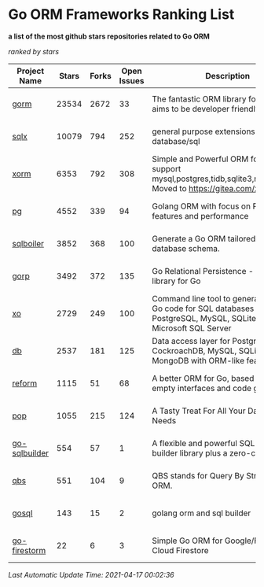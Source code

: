 Go ORM Frameworks Ranking List
==========

**a list of the most github stars repositories related to Go ORM**

*ranked by stars*

| Project Name | Stars | Forks | Open Issues | Description | Last Commit |
| ------------ | ----- | ----- | ----------- | ----------- | ----------- |
| [gorm](https://github.com/go-gorm/gorm) | 23534 | 2672 | 33 | The fantastic ORM library for Golang, aims to be developer friendly | 2021-04-16 11:27:23 |
| [sqlx](https://github.com/jmoiron/sqlx) | 10079 | 794 | 252 | general purpose extensions to golang's database/sql | 2021-04-09 01:03:40 |
| [xorm](https://github.com/go-xorm/xorm) | 6353 | 792 | 308 | Simple and Powerful ORM for Go, support mysql,postgres,tidb,sqlite3,mssql,oracle, Moved to https://gitea.com/xorm/xorm | 2019-10-15 07:03:49 |
| [pg](https://github.com/go-pg/pg) | 4552 | 339 | 94 | Golang ORM with focus on PostgreSQL features and performance | 2021-04-16 11:43:29 |
| [sqlboiler](https://github.com/volatiletech/sqlboiler) | 3852 | 368 | 100 | Generate a Go ORM tailored to your database schema. | 2021-03-14 22:17:39 |
| [gorp](https://github.com/go-gorp/gorp) | 3492 | 372 | 135 | Go Relational Persistence - an ORM-ish library for Go | 2021-03-04 16:05:55 |
| [xo](https://github.com/xo/xo) | 2729 | 249 | 100 | Command line tool to generate idiomatic Go code for SQL databases supporting PostgreSQL, MySQL, SQLite, Oracle, and Microsoft SQL Server | 2021-04-16 02:50:17 |
| [db](https://github.com/upper/db) | 2537 | 181 | 125 | Data access layer for PostgreSQL, CockroachDB, MySQL, SQLite and MongoDB with ORM-like features. | 2021-03-21 16:40:12 |
| [reform](https://github.com/go-reform/reform) | 1115 | 51 | 68 | A better ORM for Go, based on non-empty interfaces and code generation. | 2021-04-06 08:18:56 |
| [pop](https://github.com/gobuffalo/pop) | 1055 | 215 | 124 | A Tasty Treat For All Your Database Needs | 2021-01-28 13:12:00 |
| [go-sqlbuilder](https://github.com/huandu/go-sqlbuilder) | 554 | 57 | 1 | A flexible and powerful SQL string builder library plus a zero-config ORM. | 2021-03-27 18:00:54 |
| [qbs](https://github.com/coocood/qbs) | 551 | 104 | 9 | QBS stands for Query By Struct. A Go ORM. | 2017-04-18 01:16:07 |
| [gosql](https://github.com/rushteam/gosql) | 143 | 15 | 2 | golang orm and sql builder | 2020-11-22 00:57:55 |
| [go-firestorm](https://github.com/jschoedt/go-firestorm) | 22 | 6 | 3 | Simple Go ORM for Google/Firebase Cloud Firestore | 2020-07-07 16:31:05 |

*Last Automatic Update Time: 2021-04-17 00:02:36*